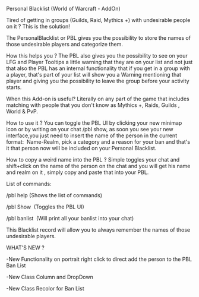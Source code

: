 
Personal Blacklist (World of Warcraft - AddOn)

Tired of getting in groups (Guilds, Raid, Mythics +) with undesirable people on it ? This is the solution!

The PersonalBlacklist or PBL gives you the possibility to store the names of those undesirable players and categorize them.

How this helps you ? The PBL also gives you the possibility to see on your LFG and Player Tooltips a little warning that they are on your list and not just that also the PBL has an internal functionality that if you get in a group with a player, that's part of your list will show you a Warning mentioning that player and giving you the possibility to leave the group before your activity starts.

When this Add-on is useful? Literally on any part of the game that includes matching with people that you don't know as Mythics +, Raids, Guilds , World & PvP.

How to use it ? You can toggle the PBL UI by clicking your new minimap icon or by writing on your chat /pbl show, as soon you see your new interface,you just need to insert the name of the person in the current format:  Name-Realm, pick a category and a reason for your ban and that's it that person now will be included on your Personal Blacklist.

How to copy a weird name into the PBL ? Simple toggles your chat and shift+click on the name of the person on the chat and you will get his name and realm on it , simply copy and paste that into your PBL.

List of commands:

/pbl help (Shows the list of commands)

/pbl Show  (Toggles the PBL UI)

/pbl banlist  (Will print all your banlist into your chat)


This Blacklist record will allow you to always remember the names of those undesirable players.

WHAT'S NEW ?


-New Functionality on portrait right click to direct add the person to the PBL Ban List

-New Class Column and DropDown

-New Class Recolor for Ban List


 
